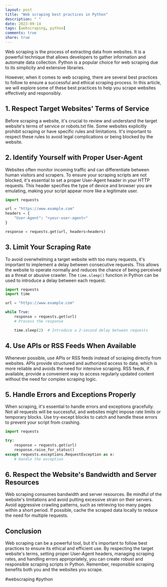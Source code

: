 ```yaml
---
layout: post
title: "Web scraping best practices in Python"
description: " "
date: 2023-09-14
tags: [webscraping, python]
comments: true
share: true
---
```


Web scraping is the process of extracting data from websites. It is a powerful technique that allows developers to gather information and automate data collection. Python is a popular choice for web scraping due to its simplicity and extensive libraries.

However, when it comes to web scraping, there are several best practices to follow to ensure a successful and ethical scraping process. In this article, we will explore some of these best practices to help you scrape websites effectively and responsibly.

## 1. Respect Target Websites' Terms of Service ##

Before scraping a website, it's crucial to review and understand the target website's terms of service or robots.txt file. Some websites explicitly prohibit scraping or have specific rules and limitations. It's important to respect these rules to avoid legal complications or being blocked by the website.

## 2. Identify Yourself with Proper User-Agent ##

Websites often monitor incoming traffic and can differentiate between human visitors and scrapers. To ensure your scraping scripts are not blocked, it's essential to set a proper User-Agent header in your HTTP requests. This header specifies the type of device and browser you are emulating, making your script appear more like a legitimate user.

```python
import requests

url = "https://www.example.com"
headers = {
    "User-Agent": "<your-user-agent>"
}

response = requests.get(url, headers=headers)
```

## 3. Limit Your Scraping Rate ##

To avoid overwhelming a target website with too many requests, it's important to implement a delay between consecutive requests. This allows the website to operate normally and reduces the chance of being perceived as a threat or abusive crawler. The `time.sleep()` function in Python can be used to introduce a delay between each request.

```python
import requests
import time

url = "https://www.example.com"

while True:
    response = requests.get(url)
    # Process the response

    time.sleep(2)  # Introduce a 2-second delay between requests
```

## 4. Use APIs or RSS Feeds When Available ##

Whenever possible, use APIs or RSS feeds instead of scraping directly from websites. APIs provide structured and authorized access to data, which is more reliable and avoids the need for intensive scraping. RSS feeds, if available, provide a convenient way to access regularly updated content without the need for complex scraping logic.

## 5. Handle Errors and Exceptions Properly ##

When scraping, it's essential to handle errors and exceptions gracefully. Not all requests will be successful, and websites might impose rate limits or temporary blocks. Use try-except blocks to catch and handle these errors to prevent your script from crashing.

```python
import requests

try:
    response = requests.get(url)
    response.raise_for_status()
except requests.exceptions.RequestException as e:
    # Handle the exception
```

## 6. Respect the Website's Bandwidth and Server Resources ##

Web scraping consumes bandwidth and server resources. Be mindful of the website's limitations and avoid putting excessive strain on their servers. Avoid aggressive crawling patterns, such as retrieving too many pages within a short period. If possible, cache the scraped data locally to reduce the need for multiple requests.

## Conclusion ##

Web scraping can be a powerful tool, but it's important to follow best practices to ensure its ethical and efficient use. By respecting the target website's terms, setting proper User-Agent headers, managing scraping rates, and handling errors appropriately, you can create robust and responsible scraping scripts in Python. Remember, responsible scraping benefits both you and the websites you scrape.

#webscraping #python